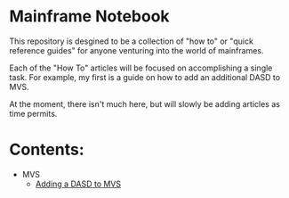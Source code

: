 # Mainframe Notebook
This repository is desgined to be a collection of "how to" or "quick reference guides" for anyone venturing into the world of mainframes.   

Each of the "How To" articles will be focused on accomplishing a single task. For example, my first is a guide on how to add an additional DASD to MVS.

At the moment, there isn't much here, but will slowly be adding articles as time permits.


# Contents:
* MVS
  * [Adding a DASD to MVS](MVS/Adding-a-DASD-to-MVS.md)